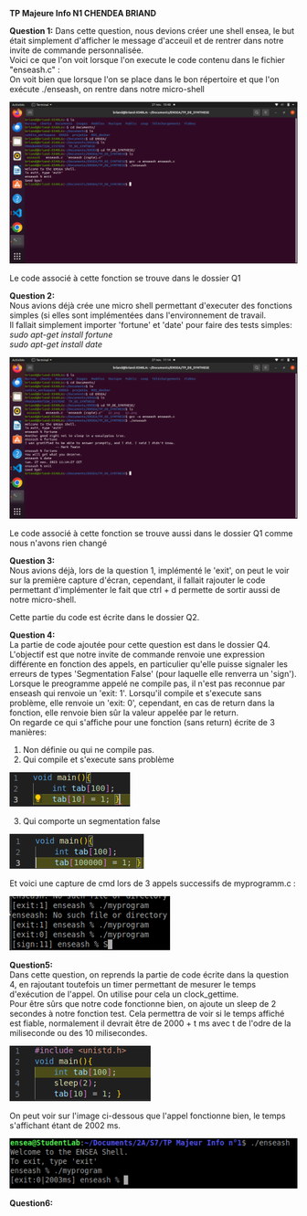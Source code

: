**TP Majeure Info N1 CHENDEA BRIAND**

__Question 1:__
Dans cette question, nous devions créer une shell ensea, le but était simplement d'afficher le message d'acceuil et de rentrer dans notre invite de commande personnalisée.  
Voici ce que l'on voit lorsque l'on execute le code contenu dans le fichier "enseash.c" :  
On voit bien que lorsque l'on se place dans le bon répertoire et que l'on exécute ./enseash, on rentre dans notre micro-shell  
  
![Q1](screen/Q1.png)  
  
Le code associé à cette fonction se trouve dans le dossier Q1  
  
__Question 2:__  
Nous avions déjà crée une micro shell permettant d'executer des fonctions simples (si elles sont implémentées dans l'environnement de travail.  
Il fallait simplement importer 'fortune' et 'date' pour faire des tests simples:  
*sudo apt-get install fortune*  
*sudo apt-get install date*  

![Q2](screen/Q2.png) 
  
Le code associé à cette fonction se trouve aussi dans le dossier Q1 comme nous n'avons rien changé

__Question 3:__  
Nous avions déjà, lors de la question 1, implémenté le 'exit', on peut le voir sur la première capture d'écran, cependant, il fallait rajouter le code permettant d'implémenter le fait que ctrl + d permette de sortir aussi de notre micro-shell.  

Cette partie du code est écrite dans le dossier Q2.

__Question 4:__  
La partie de code ajoutée pour cette question est dans le dossier Q4. 
L'objectif est que notre invite de commande renvoie une expression différente en fonction des appels, en particulier qu'elle puisse signaler les erreurs de types 'Segmentation False' (pour laquelle elle renverra un 'sign'). Lorsque le preogramme appelé ne compile pas, il n'est pas reconnue par enseash qui renvoie un 'exit: 1'. Lorsqu'il compile et s'execute sans problème, elle renvoie un 'exit: 0', cependant, en cas de return dans la fonction, elle renvoie bien sûr la valeur appelée par le return.  
On regarde ce qui s'affiche pour une fonction (sans return) écrite de 3 manières:  
1) Non définie ou qui ne compile pas.  
2) Qui compile et s'execute sans problème
  
![fun1](Q4/fonctionV1.png)  
  
3) Qui comporte un segmentation false  
  
![fun1](Q4/fonctionV2.png)  
  
Et voici une capture de cmd lors de 3 appels successifs de myprogramm.c :

![Q4](Q4/Q4.png)  

__Question5:__  
Dans cette question, on reprends la partie de code écrite dans la question 4, en rajoutant toutefois un timer permettant de mesurer le temps d'exécution de l'appel. On utilise pour cela un clock_gettime.  
Pour être sûrs que notre code fonctionne bien, on ajoute un sleep de 2 secondes à notre fonction test. Cela permettra de voir si le temps affiché est fiable, normalement il devrait être de 2000 + t ms avec t de l'odre de la miliseconde ou des 10 milisecondes.  

![fun2](Q5/FunQ5.png)  
  
On peut voir sur l'image ci-dessous que l'appel fonctionne bien, le temps s'affichant étant de 2002 ms.  

![Q5](Q5/Q5.png)  
  
__Question6:__  


